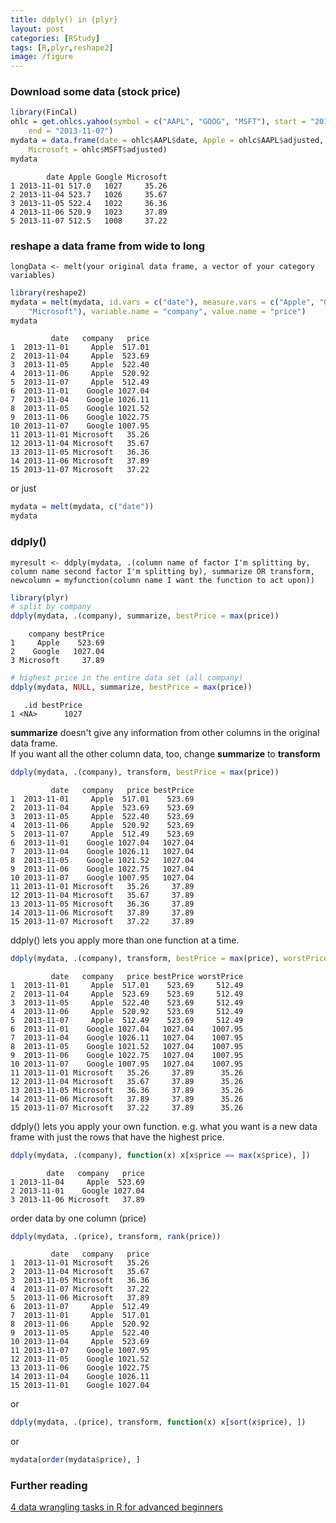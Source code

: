 ```yaml
---
title: ddply() in {plyr}
layout: post
categories: [RStudy]
tags: [R,plyr,reshape2]
image: /figure
---
```


### Download some data (stock price)


```r
library(FinCal)
ohlc = get.ohlcs.yahoo(symbol = c("AAPL", "GOOG", "MSFT"), start = "2013-11-01", 
    end = "2013-11-07")
mydata = data.frame(date = ohlc$AAPL$date, Apple = ohlc$AAPL$adjusted, Google = ohlc$GOOG$adjusted, 
    Microsoft = ohlc$MSFT$adjusted)
mydata
```

```
        date Apple Google Microsoft
1 2013-11-01 517.0   1027     35.26
2 2013-11-04 523.7   1026     35.67
3 2013-11-05 522.4   1022     36.36
4 2013-11-06 520.9   1023     37.89
5 2013-11-07 512.5   1008     37.22
```


### reshape a data frame from wide to long

```
longData <- melt(your original data frame, a vector of your category variables)
```


```r
library(reshape2)
mydata = melt(mydata, id.vars = c("date"), measure.vars = c("Apple", "Google", 
    "Microsoft"), variable.name = "company", value.name = "price")
mydata
```

```
         date   company   price
1  2013-11-01     Apple  517.01
2  2013-11-04     Apple  523.69
3  2013-11-05     Apple  522.40
4  2013-11-06     Apple  520.92
5  2013-11-07     Apple  512.49
6  2013-11-01    Google 1027.04
7  2013-11-04    Google 1026.11
8  2013-11-05    Google 1021.52
9  2013-11-06    Google 1022.75
10 2013-11-07    Google 1007.95
11 2013-11-01 Microsoft   35.26
12 2013-11-04 Microsoft   35.67
13 2013-11-05 Microsoft   36.36
14 2013-11-06 Microsoft   37.89
15 2013-11-07 Microsoft   37.22
```


or just    


```r
mydata = melt(mydata, c("date"))
mydata
```


### ddply()

```
myresult <- ddply(mydata, .(column name of factor I'm splitting by, column name second factor I'm splitting by), summarize OR transform, newcolumn = myfunction(column name I want the function to act upon))
```


```r
library(plyr)
# split by company
ddply(mydata, .(company), summarize, bestPrice = max(price))
```

```
    company bestPrice
1     Apple    523.69
2    Google   1027.04
3 Microsoft     37.89
```

```r
# highest price in the entire data set (all company)
ddply(mydata, NULL, summarize, bestPrice = max(price))
```

```
   .id bestPrice
1 <NA>      1027
```


**summarize** doesn't give any information from other columns in the original data frame.    
If you want all the other column data, too, change **summarize** to **transform**    


```r
ddply(mydata, .(company), transform, bestPrice = max(price))
```

```
         date   company   price bestPrice
1  2013-11-01     Apple  517.01    523.69
2  2013-11-04     Apple  523.69    523.69
3  2013-11-05     Apple  522.40    523.69
4  2013-11-06     Apple  520.92    523.69
5  2013-11-07     Apple  512.49    523.69
6  2013-11-01    Google 1027.04   1027.04
7  2013-11-04    Google 1026.11   1027.04
8  2013-11-05    Google 1021.52   1027.04
9  2013-11-06    Google 1022.75   1027.04
10 2013-11-07    Google 1007.95   1027.04
11 2013-11-01 Microsoft   35.26     37.89
12 2013-11-04 Microsoft   35.67     37.89
13 2013-11-05 Microsoft   36.36     37.89
14 2013-11-06 Microsoft   37.89     37.89
15 2013-11-07 Microsoft   37.22     37.89
```


ddply() lets you apply more than one function at a time.   


```r
ddply(mydata, .(company), transform, bestPrice = max(price), worstPrice = min(price))
```

```
         date   company   price bestPrice worstPrice
1  2013-11-01     Apple  517.01    523.69     512.49
2  2013-11-04     Apple  523.69    523.69     512.49
3  2013-11-05     Apple  522.40    523.69     512.49
4  2013-11-06     Apple  520.92    523.69     512.49
5  2013-11-07     Apple  512.49    523.69     512.49
6  2013-11-01    Google 1027.04   1027.04    1007.95
7  2013-11-04    Google 1026.11   1027.04    1007.95
8  2013-11-05    Google 1021.52   1027.04    1007.95
9  2013-11-06    Google 1022.75   1027.04    1007.95
10 2013-11-07    Google 1007.95   1027.04    1007.95
11 2013-11-01 Microsoft   35.26     37.89      35.26
12 2013-11-04 Microsoft   35.67     37.89      35.26
13 2013-11-05 Microsoft   36.36     37.89      35.26
14 2013-11-06 Microsoft   37.89     37.89      35.26
15 2013-11-07 Microsoft   37.22     37.89      35.26
```


ddply() lets you apply your own function. e.g. what you want is a new data frame with just the rows that have the highest price.   


```r
ddply(mydata, .(company), function(x) x[x$price == max(x$price), ])
```

```
        date   company   price
1 2013-11-04     Apple  523.69
2 2013-11-01    Google 1027.04
3 2013-11-06 Microsoft   37.89
```


order data by one column (price)   


```r
ddply(mydata, .(price), transform, rank(price))
```

```
         date   company   price
1  2013-11-01 Microsoft   35.26
2  2013-11-04 Microsoft   35.67
3  2013-11-05 Microsoft   36.36
4  2013-11-07 Microsoft   37.22
5  2013-11-06 Microsoft   37.89
6  2013-11-07     Apple  512.49
7  2013-11-01     Apple  517.01
8  2013-11-06     Apple  520.92
9  2013-11-05     Apple  522.40
10 2013-11-04     Apple  523.69
11 2013-11-07    Google 1007.95
12 2013-11-05    Google 1021.52
13 2013-11-06    Google 1022.75
14 2013-11-04    Google 1026.11
15 2013-11-01    Google 1027.04
```


or    


```r
ddply(mydata, .(price), transform, function(x) x[sort(x$price), ])
```


or   


```r
mydata[order(mydata$price), ]
```


### Further reading

[4 data wrangling tasks in R for advanced beginners](http://www.computerworld.com/s/article/9243391/4_data_wrangling_tasks_in_R_for_advanced_beginners?taxonomyId=9&pageNumber=8)    
